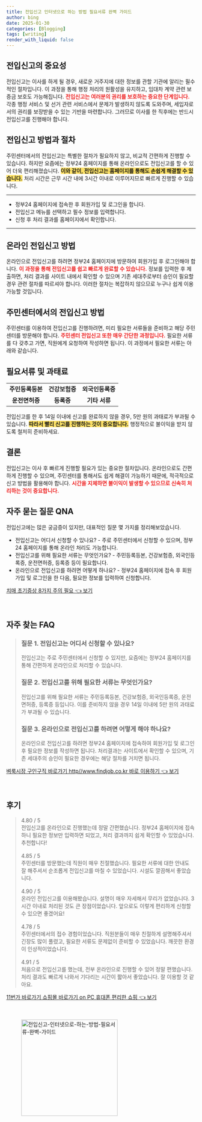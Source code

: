 ```yaml
---
title: 전입신고 인터넷으로 하는 방법 필요서류 완벽 가이드
author: bing
date: 2025-01-30
categories: [Blogging]
tags: [writing]
render_with_liquid: false
---
```



<h2 id='전입신고의 중요성'>전입신고의 중요성</h2>

<p>전입신고는 이사를 하게 될 경우, 새로운 거주지에 대한 정보를 관할 기관에 알리는 필수적인 절차입니다. 이 과정을 통해 행정 처리의 원활성을 유지하고, 임대차 계약 관련 보증금 보호도 가능해집니다. <b><span style="color: #ee2323;">전입신고는 여러분의 권리를 보호하는 중요한 단계입니다.</span></b> 각종 행정 서비스 및 선거 관련 서비스에서 문제가 발생하지 않도록 도와주며, 세입자로서의 권리를 보장받을 수 있는 기반을 마련합니다. 그러므로 이사를 한 직후에는 반드시 전입신고를 진행해야 합니다.</p>

<h2 id='전입신고 방법과 절차'>전입신고 방법과 절차</h2>

<p>주민센터에서의 전입신고는 특별한 절차가 필요하지 않고, 비교적 간편하게 진행할 수 있습니다. 하지만 요즘에는 정부24 홈페이지를 통해 온라인으로도 전입신고를 할 수 있어 더욱 편리해졌습니다. <b><span style="background-color: #ffe066;">이와 같이, 전입신고는 홈페이지를 통해도 손쉽게 해결할 수 있습니다.</span></b> 처리 시간은 근무 시간 내에 3시간 이내로 이루어지므로 빠르게 진행할 수 있습니다.</p>

<hr />

<ul>
    <li>정부24 홈페이지에 접속한 후 회원가입 및 로그인을 합니다.</li>
    <li>전입신고 메뉴를 선택하고 필수 정보를 입력합니다.</li>
    <li>신청 후 처리 결과를 홈페이지에서 확인합니다.</li>
</ul>

<hr />

<h2 id='온라인 전입신고 방법'>온라인 전입신고 방법</h2>

<p>온라인으로 전입신고를 하려면 정부24 홈페이지에 방문하여 회원가입 후 로그인해야 합니다. <b><span style="color: #ee2323;">이 과정을 통해 전입신고를 쉽고 빠르게 완료할 수 있습니다.</span></b> 정보를 입력한 후 제출하면, 처리 결과를 사이트 내에서 확인할 수 있으며 기존 세대주로부터 승인이 필요할 경우 관련 절차를 따르셔야 합니다. 이러한 절차는 복잡하지 않으므로 누구나 쉽게 이용 가능할 것입니다.</p>

<h2 id='주민센터에서의 전입신고 방법'>주민센터에서의 전입신고 방법</h2>

<p>주민센터를 이용하여 전입신고를 진행하려면, 미리 필요한 서류들을 준비하고 해당 주민센터를 방문해야 합니다. <b><span style="color: #ee2323;">주민센터 전입신고 또한 매우 간단한 과정입니다.</span></b> 필요한 서류를 다 갖추고 가면, 직원에게 요청하여 작성하면 됩니다. 이 과정에서 필요한 서류는 아래와 같습니다.</p>

<h2 id='필요서류 및 과태료'>필요서류 및 과태료</h2>

<table>
    <tr>
        <td style="text-align: center; height: 17px;"><b>주민등록등본</b></td>
        <td style="text-align: center; height: 17px;"><b>건강보험증</b></td>
        <td style="text-align: center; height: 17px;"><b>외국인등록증</b></td>
    </tr>
    <tr>
        <td style="text-align: center; height: 17px;"><b>운전면허증</b></td>
        <td style="text-align: center; height: 17px;"><b>등록증</b></td>
        <td style="text-align: center; height: 17px;"><b>기타 서류</b></td>
    </tr>
</table>

<p>전입신고를 한 후 14일 이내에 신고를 완료하지 않을 경우, 5만 원의 과태료가 부과될 수 있습니다. <b><span style="background-color: #ffe066;">따라서 빨리 신고를 진행하는 것이 중요합니다.</span></b> 행정적으로 불이익을 받지 않도록 철저히 준비하세요.</p>

<h2 id='결론'>결론</h2>

<p>전입신고는 이사 후 빠르게 진행할 필요가 있는 중요한 절차입니다. 온라인으로도 간편하게 진행할 수 있으며, 주민센터를 통해서도 쉽게 해결이 가능하기 때문에, 적극적으로 신고 방법을 활용해야 합니다. <b><span style="color: #ee2323;">시간을 지체하면 불이익이 발생할 수 있으므로 신속히 처리하는 것이 중요합니다.</span></b></p>

<h2 id='자주 묻는 질문 QNA'>자주 묻는 질문 QNA</h2>

<p>전입신고에는 많은 궁금증이 있지만, 대표적인 질문 몇 가지를 정리해보았습니다.</p>

<ul>
    <li>전입신고는 어디서 신청할 수 있나요? - 주로 주민센터에서 신청할 수 있으며, 정부24 홈페이지를 통해 온라인 처리도 가능합니다.</li>
    <li>전입신고를 위해 필요한 서류는 무엇인가요? - 주민등록등본, 건강보험증, 외국인등록증, 운전면허증, 등록증 등이 필요합니다.</li>
    <li>온라인으로 전입신고를 하려면 어떻게 하나요? - 정부24 홈페이지에 접속 후 회원가입 및 로그인을 한 다음, 필요한 정보를 입력하여 신청합니다.</li>
</ul>


<p><a class="click-button" title="치매 초기증상 8가지 주의 필요" href="https://adkhouse.github.io/posts/%EC%B9%98%EB%A7%A4-%EC%B4%88%EA%B8%B0%EC%A6%9D%EC%83%81-8%EA%B0%80%EC%A7%80-%EC%A3%BC%EC%9D%98-%ED%95%84%EC%9A%94/" rel="dofollow">치매 초기증상 8가지 주의 필요 👈 보기</a></p><br>
<h2 id='자주_찾는_FAQ'>자주 찾는 FAQ</h2>
<div itemscope="" itemtype="https://schema.org/FAQPage"> 
<blockquote> 
<div itemscope="" itemprop="mainEntity" itemtype="https://schema.org/Question"> 
<h3 itemprop="name">질문 1. 전입신고는 어디서 신청할 수 있나요?</h3> 
<div itemscope="" itemprop="acceptedAnswer" itemtype="https://schema.org/Answer"> 
<span itemprop="text"> 
<p>전입신고는 주로 주민센터에서 신청할 수 있지만, 요즘에는 정부24 홈페이지를 통해 간편하게 온라인으로 처리할 수 있습니다.</p> 
</span> 
</div> 
</div> 
<div itemscope="" itemprop="mainEntity" itemtype="https://schema.org/Question"> 
<h3 itemprop="name">질문 2. 전입신고를 위해 필요한 서류는 무엇인가요?</h3> 
<div itemscope="" itemprop="acceptedAnswer" itemtype="https://schema.org/Answer"> 
<span itemprop="text"> 
<p>전입신고를 위해 필요한 서류는 주민등록등본, 건강보험증, 외국인등록증, 운전면허증, 등록증 등입니다. 이를 준비하지 않을 경우 14일 이내에 5만 원의 과태료가 부과될 수 있습니다.</p> 
</span> 
</div> 
</div> 
<div itemscope="" itemprop="mainEntity" itemtype="https://schema.org/Question"> 
<h3 itemprop="name">질문 3. 온라인으로 전입신고를 하려면 어떻게 해야 하나요?</h3> 
<div itemscope="" itemprop="acceptedAnswer" itemtype="https://schema.org/Answer"> 
<span itemprop="text"> 
<p>온라인으로 전입신고를 하려면 정부24 홈페이지에 접속하여 회원가입 및 로그인 후 필요한 정보를 작성하면 됩니다. 처리결과는 사이트에서 확인할 수 있으며, 기존 세대주의 승인이 필요한 경우에는 해당 절차를 거치면 됩니다.</p> 
</span> 
</div> 
</div> 
</blockquote> 
</div>
<p><a class="click-button" title="벼룩시장 구인구직 바로가기 http//www.findjob.co.kr 바로 이용하기" href="https://adkhouse.github.io/posts/%EB%B2%BC%EB%A3%A9%EC%8B%9C%EC%9E%A5-%EA%B5%AC%EC%9D%B8%EA%B5%AC%EC%A7%81-%EB%B0%94%EB%A1%9C%EA%B0%80%EA%B8%B0-httpwww.findjob.co.kr-%EB%B0%94%EB%A1%9C-%EC%9D%B4%EC%9A%A9%ED%95%98%EA%B8%B0/" rel="dofollow">벼룩시장 구인구직 바로가기 http//www.findjob.co.kr 바로 이용하기 👈 보기</a></p><br>
<h2 id='후기'>후기</h2>
<div itemscope itemtype="https://schema.org/Product">
  <blockquote>
  <div itemprop="review" itemscope itemtype="https://schema.org/Review">
      <div itemprop="reviewRating" itemscope itemtype="https://schema.org/Rating"> <span itemprop="ratingValue">4.80</span> / <span itemprop="bestRating">5</span> </div>
      <span itemprop="reviewBody">전입신고를 온라인으로 진행했는데 정말 간편했습니다. 정부24 홈페이지에 접속하니 필요한 정보만 입력하면 되었고, 처리 결과까지 쉽게 확인할 수 있었습니다. 추천합니다!</span>
  </div>
  <br>
  <div itemprop="review" itemscope itemtype="https://schema.org/Review">
      <div itemprop="reviewRating" itemscope itemtype="https://schema.org/Rating"> <span itemprop="ratingValue">4.85</span> / <span itemprop="bestRating">5</span> </div>
      <span itemprop="reviewBody">주민센터를 방문했는데 직원이 매우 친절했습니다. 필요한 서류에 대한 안내도 잘 해주셔서 순조롭게 전입신고를 마칠 수 있었습니다. 시설도 깔끔해서 좋았습니다.</span>
  </div>
  <br>
  <div itemprop="review" itemscope itemtype="https://schema.org/Review">
      <div itemprop="reviewRating" itemscope itemtype="https://schema.org/Rating"> <span itemprop="ratingValue">4.90</span> / <span itemprop="bestRating">5</span> </div>
      <span itemprop="reviewBody">온라인 전입신고를 이용해봤습니다. 설명이 매우 자세해서 무리가 없었습니다. 3시간 이내로 처리된 것도 큰 장점이었습니다. 앞으로도 이렇게 편리하게 신청할 수 있으면 좋겠어요!</span>
  </div>
  <br>
  <div itemprop="review" itemscope itemtype="https://schema.org/Review">
      <div itemprop="reviewRating" itemscope itemtype="https://schema.org/Rating"> <span itemprop="ratingValue">4.78</span> / <span itemprop="bestRating">5</span> </div>
      <span itemprop="reviewBody">주민센터에서의 접수 경험이었습니다. 직원분들이 매우 친절하게 설명해주셔서 긴장도 많이 풀렸고, 필요한 서류도 문제없이 준비할 수 있었습니다. 깨끗한 환경이 인상적이었습니다.</span>
  </div>
  <br>
  <div itemprop="review" itemscope itemtype="https://schema.org/Review">
      <div itemprop="reviewRating" itemscope itemtype="https://schema.org/Rating"> <span itemprop="ratingValue">4.91</span> / <span itemprop="bestRating">5</span> </div>
      <span itemprop="reviewBody">처음으로 전입신고를 했는데, 전부 온라인으로 진행할 수 있어 정말 편했습니다. 처리 결과도 빠르게 나와서 기다리는 시간이 짧아서 좋았습니다. 잘 이용할 것 같아요.</span>
  </div>
  </blockquote>
</div>
<p><a class="click-button" title="11번가 바로가기 쇼핑몰 바로가기 on PC 휴대폰 편리한 쇼핑" href="https://adkhouse.github.io/posts/11%EB%B2%88%EA%B0%80-%EB%B0%94%EB%A1%9C%EA%B0%80%EA%B8%B0-%EC%87%BC%ED%95%91%EB%AA%B0-%EB%B0%94%EB%A1%9C%EA%B0%80%EA%B8%B0-on-PC-%ED%9C%B4%EB%8C%80%ED%8F%B0-%ED%8E%B8%EB%A6%AC%ED%95%9C-%EC%87%BC%ED%95%91/" rel="dofollow">11번가 바로가기 쇼핑몰 바로가기 on PC 휴대폰 편리한 쇼핑 👈 보기</a></p><br>
<figure class="image"><img src="https://adkhouse.github.io/assets/img/thumbnail/전입신고-인터넷으로-하는-방법-필요서류-완벽-가이드.webp" alt="전입신고-인터넷으로-하는-방법-필요서류-완벽-가이드" width="256" height="256"></figure>